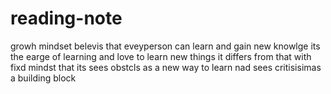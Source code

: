 # reading-note
growh mindset belevis  that eveyperson can learn and gain new knowlge its the earge of learning and love to learn new things
it  differs from that with fixd mindst that its sees obstcls as a new way to learn nad sees critisisimas  a building block
